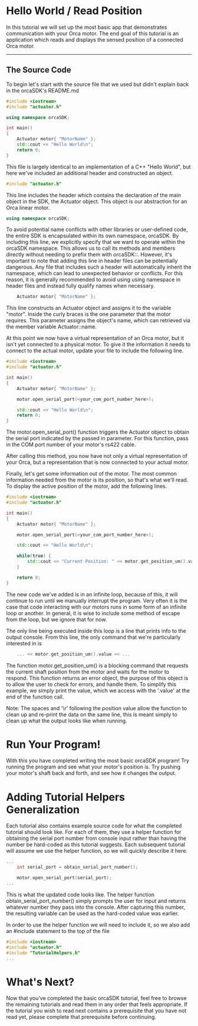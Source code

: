 # Hello World / Read Position

In this tutorial we will set up the most basic app that demonstrates communication with your Orca motor. The end goal of this tutorial is an application which reads and displays the sensed position of a connected Orca motor.

---

## The Source Code

To begin let's start with the source file that we used but didn't explain back in the orcaSDK's README.md

```./main.cpp
#include <iostream>
#include "actuator.h"

using namespace orcaSDK;

int main()
{
	Actuator motor{ "MotorName" };
	std::cout << "Hello World\n";
	return 0;
}
```

This file is largely identical to an implementation of a C++ "Hello World", but here we've included an additional header and constructed an object.

```main.cpp
#include "actuator.h"
```

This line includes the header which contains the declaration of the main object in the SDK, the Actuator object. This object is our abstraction for an Orca linear motor.

```main.cpp
using namespace orcaSDK;
```

To avoid potential name conflicts with other libraries or user-defined code, the entire SDK is encapsulated within its own namespace, orcaSDK. By including this line, we explicitly specify that we want to operate within the orcaSDK namespace. This allows us to call its methods and members directly without needing to prefix them with orcaSDK::. However, it's important to note that adding this line in header files can be potentially dangerous. Any file that includes such a header will automatically inherit the namespace, which can lead to unexpected behavior or conflicts. For this reason, it is generally recommended to avoid using using namespace in header files and instead fully qualify names when necessary.

```main.cpp
	Actuator motor{ "MotorName" };
```

This line constructs an Actuator object and assigns it to the variable "motor". Inside the curly braces is the one parameter that the motor requires. This parameter assigns the object's name, which can retrieved via the member variable Actuator::name. 

At this point we now have a virtual representation of an Orca motor, but it isn't yet connected to a physical motor. To give it the information it needs to connect to the actual motor, update your file to include the following line.

```./main.cpp
#include <iostream>
#include "actuator.h"

int main()
{
	Actuator motor{ "MotorName" };

	motor.open_serial_port(<your_com_port_number_here>);

	std::cout << "Hello World\n";
	return 0;
}
```

The motor.open_serial_port() function triggers the Actuator object to obtain the serial port indicated by the passed in parameter. For this function, pass in the COM port number of your motor's rs422 cable.

After calling this method, you now have not only a virtual representation of your Orca, but a representation that is now connected to your actual motor.

Finally, let's get some information out of the motor. The most common information needed from the motor is its position, so that's what we'll read. To display the active position of the motor, add the following lines.

```./main.cpp
#include <iostream>
#include "actuator.h"

int main()
{
	Actuator motor{ "MotorName" };

	motor.open_serial_port(<your_com_port_number_here>);

	std::cout << "Hello World\n";

	while(true) {
		std::cout << "Current Position: " << motor.get_position_um().value << "          \r";
	}

	return 0;
}
```

The new code we've added is in an infinite loop, because of this, it will continue to run until we manually interrupt the program. Very often it is the case that code interacting with our motors runs in some form of an infinite loop or another. In general, it is wise to include some method of escape from the loop, but we ignore that for now.

The only line being executed inside this loop is a line that prints info to the output console. From this line, the only command that we're particularly interested in is

```./main.cpp
	... << motor.get_position_um().value << ...
```

The function motor.get_position_um() is a blocking command that requests the current shaft position from the motor and waits for the motor to respond. This function returns an error object, the purpose of this object is to allow the user to check for errors, and handle them. To simplify this example, we simply print the value, which we access with the '.value' at the end of the function call.

Note: The spaces and '\r' following the position value allow the function to clean up and re-print the data on the same line, this is meant simply to clean up what the output looks like when running.

# Run Your Program!

With this you have completed writing the most basic orcaSDK program! Try running the program and see what your motor's position is. Try pushing your motor's shaft back and forth, and see how it changes the output.

# Adding Tutorial Helpers Generalization

Each tutorial also contains example source code for what the completed tutorial should look like. For each of them, they use a helper function for obtaining the serial port number from console input rather than having the number be hard-coded as this tutorial suggests. Each subsequent tutorial will assume we use the helper function, so we will quickly describe it here.

```./main.cpp
...
	int serial_port = obtain_serial_port_number();

	motor.open_serial_port(serial_port);
...
```

This is what the updated code looks like. The helper function obtain_serial_port_number() simply prompts the user for input and returns whatever number they pass into the console. After capturing this number, the resulting variable can be used as the hard-coded value was earlier.

In order to use the helper function we will need to include it, so we also add an #include statement to the top of the file

```./main.cpp
#include <iostream>
#include "actuator.h"
#include "TutorialHelpers.h"
...
```

# What's Next?

Now that you've completed the basic orcaSDK tutorial, feel free to browse the remaining tutorials and read them in any order that feels appropriate. If the tutorial you wish to read next contains a prerequisite that you have not read yet, please complete that prerequisite before continuing.

